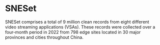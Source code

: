 # SNESet

SNESet comprises a total of 9 million clean records from eight different video streaming applications (VSAs). These records were collected over a four-month period in 2022 from 798 edge sites located in 30 major provinces and cities throughout China.
